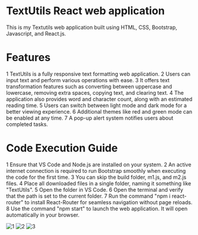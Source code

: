 # TextUtils React web application

This is my Textutils web application built using HTML, CSS, Bootstrap, Javascript, and React.js.

# Features

1 TextUtils is a fully responsive text formatting web application.
2 Users can input text and perform various operations with ease.
3 It offers text transformation features such as converting between uppercase and lowercase, removing extra spaces, copying text, and clearing text.
4 The application also provides word and character count, along with an estimated reading time.
5 Users can switch between light mode and dark mode for a better viewing experience.
6 Additional themes like red and green mode can be enabled at any time.
7 A pop-up alert system notifies users about completed tasks.

# Code Execution Guide

1 Ensure that VS Code and Node.js are installed on your system.
2 An active internet connection is required to run Bootstrap smoothly when executing the code for the first time.
3 You can skip the build folder, m1.js, and m2.js files.
4 Place all downloaded files in a single folder, naming it something like "TextUtils".
5 Open the folder in VS Code.
6 Open the terminal and verify that the path is set to the current folder.
7 Run the command "npm i react-router" to install React-Router for seamless navigation without page reloads.
8 Use the command "npm start" to launch the web application. It will open automatically in your browser.

![1](https://github.com/user-attachments/assets/dbe0e247-c5f9-4657-993a-a5ce0fc5d72d)
![2](https://github.com/user-attachments/assets/a60e563e-17fd-40a1-a993-abb6e480578d)
![3](https://github.com/user-attachments/assets/d5e7c05c-8221-493b-b8f4-06d216312930)
